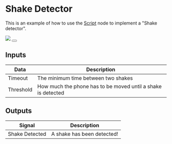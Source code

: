 # Shake Detector

This is an example of how to use the [Script](/nodes/javascript/script/) node to implement a "Shake detector".

<div class="ndl-image-with-background">
    <img src="snippets/shake-detector/preview.png">
    <button class="ndl-import-button" onClick='importIntoNoodl("snippets/shake-detector-1.0.0.zip")'></button>
</div>

## Inputs
| Data           | Description                                                  |
| -------------- | -------------------------------------------------------------|
| Timeout        | The minimum time between two shakes                          |
| Threshold      | How much the phone has to be moved until a shake is detected |

## Outputs
| Signal                                         | Description                |
| ---------------------------------------------- | ---------------------------|
| <span class="ndl-signal">Shake Detected</span> | A shake has been detected! |